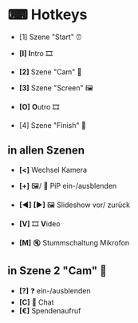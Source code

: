# ⌨ Hotkeys

* [1] Szene "Start" ⏰

* **[I]** **I**ntro 🎞

* **[2]** Szene "Cam" 🎥
* **[3]** Szene "Screen" 🖼

* **[O]** **O**utro 🎞

* [4] Szene "Finish" 🏁

## in allen Szenen
* **[<]** Wechsel Kamera
* **[+]** 🖼/ 🎥 PiP ein-/ausblenden

* **[◀]** **[▶]** 🖼 Slideshow vor/ zurück 

* **[V]** 🎞 **V**ideo 

* **[M]** 🔇 Stummschaltung Mikrofon

## in Szene 2 "Cam" 🎥
* **[?]** ❓ ein-/ausblenden
* **[C]** 💬 Chat
* **[€]** Spendenaufruf
